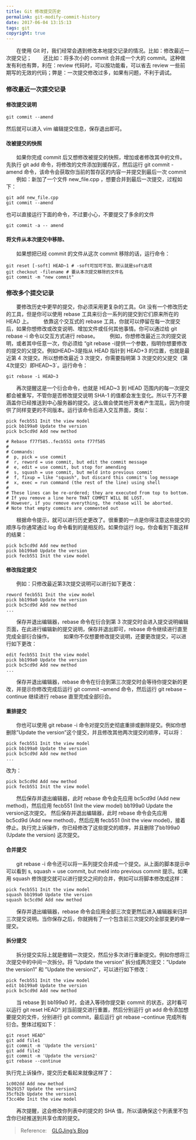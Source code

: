 ```yaml
---
title: Git 修改提交历史
permalink: git-modify-commit-history
date: 2017-06-04 13:15:13
tags: git
copyright: true
---
```


　　在使用 Git 时，我们经常会遇到修改本地提交记录的情况。比如：修改最近一次提交记；
　　还比如：将多次小的 commit 合并成一个大的 commit。这种做发有利也有弊，利在：review 代码时，可以按功能看，可以省去 review 一些前期写的无效的代码；弊是：一次提交修改过多，如果有问题，不利于调试。
<!-- more -->

### 修改最近一次提交记录
####  修改提交说明
 
```
git commit --amend
```
然后就可以进入 vim 编辑提交信息，保存退出即可。
#### 改被提交的快照
　　如果你完成 commit 后又想修改被提交的快照，增加或者修改其中的文件。先执行 git add 命令，将修改的文件添加到缓存区，然后运行 git commit -amend 命令，该命令会获取你当前的暂存区的内容一并提交到最后一次 commit
　　例如：新加了一个文件 new_file.cpp ，想要合并到最后一次提交，过程如下：
```
git add new_file.cpp
git commit --amend  
```
也可以直接运行下面的命令，不过要小心，不要提交了多余的文件
```
git commit -a -- amend
```
#### 将文件从本次提交中移除、
　　如果想把已经 commit 的文件从这次 commit 移除的话，运行命令：
```
git reset [-soft] HEAD~1 # -soft可加可不加，默认就是soft选项
git checkout -filename # 要从本次提交移除的文件名
git commit -m "new commit"
```
### 修改多个提交记录
　　要修改历史中更早的提交，你必须采用更复杂的工具。Git 没有一个修改历史的工具，但是你可以使用 rebase 工具来衍合一系列的提交到它们原来所在的 HEAD 上。
　　依靠这个交互式的 rebase 工具，你就可以停留在每一次提交后，如果你想修改或改变说明、增加文件或任何其他事情。你可以通过给 git rebase -i 命令以交互方式进行 rebase。
　　例如，你想修改最近三次的提交说明，或者其中任意一次，你必须给 “git rebase -i提供一个参数，指明你想要修改的提交的父提交。例如HEAD~3是指从 HEAD 指针到 HEAD+3 的位置，也就是最近第 4 次提交。所以想修改最近 3 次提交，你需要指明第 3 次提交的父提交（第4次提交）即HEAD~3`。运行命令： 
```
git rebase -i HEAD~3
```
　　再次提醒这是一个衍合命令，也就是 HEAD~3 到 HEAD 范围内的每一次提交都会被重写，不管你是否修改提交说明 SHA-1 的值都会发生变化。所以千万不要涵盖你已经推送到中心服务器的提交。这么做会使其他开发者产生混乱，因为你提供了同样变更的不同版本。运行该命令后进入交互界面，类似：
```
pick fecb551 Init the view model
pick bb199a0 Update the version
pick bc5cd9d Add new method

# Rebase f77f585..fecb551 onto f77f585
#
# Commands:
#  p, pick = use commit
#  r, reword = use commit, but edit the commit message
#  e, edit = use commit, but stop for amending
#  s, squash = use commit, but meld into previous commit
#  f, fixup = like "squash", but discard this commit's log message
#  x, exec = run command (the rest of the line) using shell
#
# These lines can be re-ordered; they are executed from top to bottom.
# If you remove a line here THAT COMMIT WILL BE LOST.
# However, if you remove everything, the rebase will be aborted.
# Note that empty commits are commented out
```
　　根据命令提示，就可以进行历史更改了。很重要的一点是你得注意这些提交的顺序与你通常通过 log 命令看到的是相反的。如果你运行 log，你会看到下面这样的结果：
```
pick bc5cd9d Add new method
pick bb199a0 Update the version
pick fecb551 Init the view model
```
#### 修改指定提交
　　例如：只修改最近第3次提交说明可以进行如下更改：
```
reword fecb551 Init the view model
pick bb199a0 Update the version
pick bc5cd9d Add new method
...
```
　　保存并退出编辑器，rebase 命令在衍合到第 3 次提交时会进入提交说明编辑页面，在此进行编辑新的提交说明，保存并退出即可，rebase 命令继续进行直至完成全部衍合操作。
  如果你不仅想要修改提交说明，还要更改提交，可以进行如下更改：
```
edit fecb551 Init the view model
pick bb199a0 Update the version
pick bc5cd9d Add new method
...
```
　　保存并退出编辑器，rebase 命令在衍合到第三次提交时会等待你提交新的更改，并提示你修改完成后运行 git commit –amend 命令，然后运行 git rebase –continue 继续进行 rebase 直至完成全部衍合。
#### 重排提交
　　你也可以使用 git rebase -i 命令对提交历史彻底重排或删除提交。例如你想删除”Update the version”这个提交，并且修改其他两次提交的顺序，可以将：
```
pick fecb551 Init the view model
pick bb199a0 Update the version
pick bc5cd9d Add new method
...
```
改为：
```
pick bc5cd9d Add new method
pick fecb551 Init the view model
```
　　然后保存并退出编辑器，此时 rebase 命令会先应用 bc5cd9d (Add new method)，然后应用 fecb551 (Init the view model) bb199a0 Update the version这次提交。 然后保存并退出编辑器，此时 rebase 命令会先应用 bc5cd9d (Add new method)，然后应用 fecb551 (Init the view model)，接着停止。执行完上诉操作，你已经修改了这些提交的顺序，并且删除了bb199a0 (Update the version) 这次提交。
#### 合并提交
　　git rebase -i 命令还可以将一系列提交合并成一个提交。从上面的脚本提示中可以看到 s, squash = use commit, but meld into previous commit 提示。如果用 squash 修饰提交就可以进行提交之间的合并，例如可以将脚本修改成这样：
```
pick fecb551 Init the view model
squash bb199a0 Update the version
squash bc5cd9d Add new method
```
　　保存并退出编辑器，rebase 命令会应用全部三次变更然后进入编辑器来归并三次提交说明。当你保存之后，你就拥有了一个包含前三次提交的全部变更的单一提交。
#### 拆分提交
　　拆分提交实际上就是撤销一次提交，然后分多次进行重新提交。例如你想将三次提交中的中间一次拆分。将 ”Update the version” 拆分成两次提交：”Update the version1” 和 ”Update the version2”，可以进行如下修改：
```
pick fecb551 Init the view model
edit bb199a0 Update the version
pick bc5cd9d Add new method
```
　　当 rebase 到 bb199a0 时，会进入等待你提交新 commit 的状态，这时看可以运行 git reset HEAD^ 对当前提交进行重置，然后分别运行 git add 命令添加想要提交的文件，分别进行 git commit，最后运行 git rebase –continue 完成所有衍合。整体过程如下：
```
git reset HEAD^
git add file1
git commit -m 'Update the version1'
git add file2
git commit -m 'Update the version2'
git rebase --continue
```
执行完上诉操作，提交历史看起来就像这样了：
```
1c002dd Add new method
9b29157 Update the version2
35cfb2b Update the version1
f3cc40e Init the view model
```
　　再次提醒，这会修改你列表中的提交的 SHA 值，所以请确保这个列表里不包含你已经推送到共享仓库的提交。
　　
> Reference:　[GLGJing’s Blog](http://glgjing.github.io/blog/2015/01/06/git-xiu-gai-ti-jiao-li-shi/)　　

